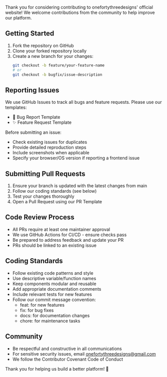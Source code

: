 Thank you for considering contributing to onefortythreedesigns' official website! We welcome contributions from the community to help improve our platform.

## Getting Started

1. Fork the repository on GitHub
2. Clone your forked repository locally
3. Create a new branch for your changes:
   ```bash
   git checkout -b feature/your-feature-name
   # or
   git checkout -b bugfix/issue-description
## Reporting Issues

We use GitHub Issues to track all bugs and feature requests. Please use our templates:
- 🐛 Bug Report Template
- ✨ Feature Request Template

Before submitting an issue:
- Check existing issues for duplicates
- Provide detailed reproduction steps
- Include screenshots when applicable
- Specify your browser/OS version if reporting a frontend issue

## Submitting Pull Requests

1. Ensure your branch is updated with the latest changes from main
2. Follow our coding standards (see below)
3. Test your changes thoroughly
4. Open a Pull Request using our PR Template

## Code Review Process
- All PRs require at least one maintainer approval
- We use GitHub Actions for CI/CD - ensure checks pass
- Be prepared to address feedback and update your PR
- PRs should be linked to an existing issue

## Coding Standards
- Follow existing code patterns and style
- Use descriptive variable/function names
- Keep components modular and reusable
- Add appropriate documentation comments
- Include relevant tests for new features
- Follow our commit message convention:
   - feat: for new features
   - fix: for bug fixes
   - docs: for documentation changes
   - chore: for maintenance tasks

## Community
- Be respectful and constructive in all communications
- For sensitive security issues, email onefortythreedesigns@gmail.com
- We follow the Contributor Covenant Code of Conduct

Thank you for helping us build a better platform! 🚀

